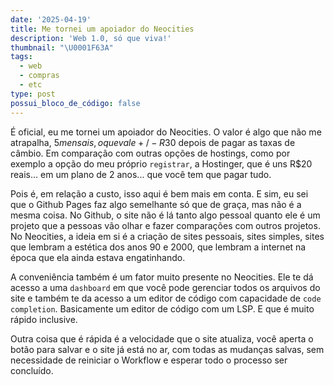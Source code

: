 ```yaml
---
date: '2025-04-19'
title: Me tornei um apoiador do Neocities
description: 'Web 1.0, só que viva!'
thumbnail: "\U0001F63A"
tags:
  - web
  - compras
  - etc
type: post
possui_bloco_de_código: false
---
```

É oficial, eu me tornei um apoiador do Neocities. O valor é algo que não me
atrapalha, $5 mensais, o que vale +/- R$30 depois de pagar as taxas de câmbio.
Em comparação com outras opções de hostings, como por exemplo a opção do meu
próprio `registrar`, a Hostinger, que é uns R$20 reais... em um plano de 2
anos... que você tem que pagar tudo.

Pois é, em relação a custo, isso aqui é bem mais em conta. E sim, eu sei que o
Github Pages faz algo semelhante só que de graça, mas não é a mesma coisa. No
Github, o site não é lá tanto algo pessoal quanto ele é um projeto que a
pessoas vão olhar e fazer comparações com outros projetos. No Neocities, a
ideia em si é a criação de sites pessoais, sites simples, sites que lembram a
estética dos anos 90 e 2000, que lembram a internet na época que ela ainda
estava engatinhando.

A conveniência também é um fator muito presente no Neocities. Ele te dá acesso
a uma `dashboard` em que você pode gerenciar todos os arquivos do site e também
te da acesso a um editor de código com capacidade de `code completion`.
Basicamente um editor de código com um LSP. E que é muito rápido inclusive.

Outra coisa que é rápida é a velocidade que o site atualiza, você aperta o
botão para salvar e o site já está no ar, com todas as mudanças salvas, sem
necessidade de reiniciar o Workflow e esperar todo o processo ser concluído.


